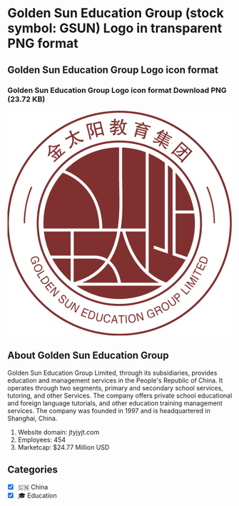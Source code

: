 # Golden Sun Education Group (stock symbol: GSUN) Logo in transparent PNG format

## Golden Sun Education Group Logo icon format

### Golden Sun Education Group Logo icon format Download PNG (23.72 KB)

![Golden Sun Education Group Logo icon format Download PNG (23.72 KB)](/img/orig/GSUN-1c376f0e.png)

## About Golden Sun Education Group

Golden Sun Education Group Limited, through its subsidiaries, provides education and management services in the People's Republic of China. It operates through two segments, primary and secondary school services, tutoring, and other Services. The company offers private school educational and foreign language tutorials, and other education training management services. The company was founded in 1997 and is headquartered in Shanghai, China.

1. Website domain: jtyjyjt.com
2. Employees: 454
3. Marketcap: $24.77 Million USD


## Categories
- [x] 🇨🇳 China
- [x] 🎓 Education
